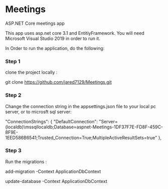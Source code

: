 # Meetings
ASP.NET Core meetings app

This app uses asp.net core 3.1 and EntitiyFramework. You will need Microsoft Visual Studio 2019 in order to run it.

In Order to run the application, do the following:

### Step 1

clone the project locally :

git clone https://github.com/jared7129/Meetings.git

### Step 2

Change the connection string in the appsettings.json file to your local pc server, or to microsft sql server:

"ConnectionStrings": {
    "DefaultConnection": "Server=(localdb)\\mssqllocaldb;Database=aspnet-Meetings-1DF37F7E-FD8F-459C-8F9E-1EED586B6541;Trusted_Connection=True;MultipleActiveResultSets=true"
  },
  
 ### Step 3
 
 Run the migrations :
 
 add-migration -Context ApplicationDbContext
 
 update-database -Context ApplicationDbContext

